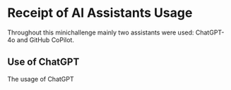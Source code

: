 # Receipt of AI Assistants Usage
Throughout this minichallenge mainly two assistants were used: ChatGPT-4o and GitHub CoPilot.

## Use of ChatGPT
The usage of ChatGPT